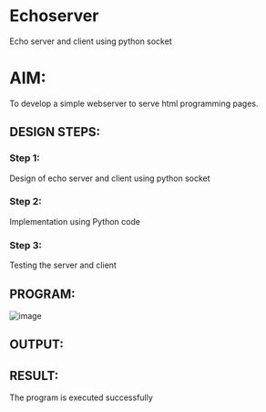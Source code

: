 # Echoserver
Echo server and client using python socket

# AIM:

To develop a simple webserver to serve html programming pages.

## DESIGN STEPS:

### Step 1:

Design of echo server and client using python socket

### Step 2:

Implementation using Python code

### Step 3:

Testing the server and client 

## PROGRAM:
![image](https://github.com/Dhanashreemullaithasan/Echoserver/assets/94165415/6bc719ce-aa1b-4928-aa28-12afd6da120f)


## OUTPUT:

## RESULT:
The program is executed successfully
